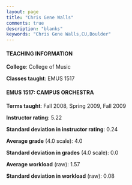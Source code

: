 ```yaml
---
layout: page
title: "Chris Gene Walls" 
comments: true
description: "blanks"
keywords: "Chris Gene Walls,CU,Boulder"
---
```

<head>
<script src="https://ajax.googleapis.com/ajax/libs/jquery/2.1.3/jquery.min.js"></script>
<script src="https://dl.dropboxusercontent.com/s/pc42nxpaw1ea4o9/highcharts.js?dl=0"></script>
<!-- <script src="../assets/js/highcharts.js"></script> -->
<style type="text/css">@font-face {
	font-family: "Bebas Neue";
	src: url(https://www.filehosting.org/file/details/544349/BebasNeue Regular.otf) format("opentype");
	}
	h1.Bebas { 
		font-family: "Bebas Neue", Verdana, Tahoma;
	}
</style>
</head>
	   
#### TEACHING INFORMATION

**College**: College of Music

**Classes taught**: EMUS 1517

#### EMUS 1517: CAMPUS ORCHESTRA

**Terms taught**: Fall 2008, Spring 2009, Fall 2009

**Instructor rating**: 5.22

**Standard deviation in instructor rating**: 0.24

**Average grade** (4.0 scale): 4.0

**Standard deviation in grades** (4.0 scale): 0.0

**Average workload** (raw): 1.57

**Standard deviation in workload** (raw): 0.08

